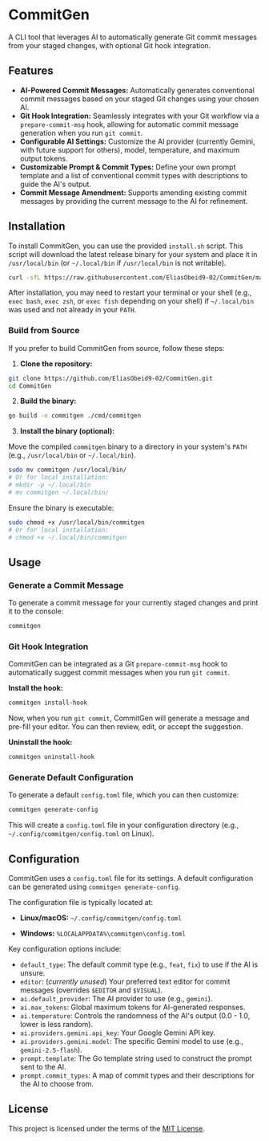# CommitGen

A CLI tool that leverages AI to automatically generate Git commit messages from your staged changes, with optional Git hook integration.

## Features

- **AI-Powered Commit Messages:** Automatically generates conventional commit messages based on your staged Git changes using your chosen AI.
- **Git Hook Integration:** Seamlessly integrates with your Git workflow via a `prepare-commit-msg` hook, allowing for automatic commit message generation when you run `git commit`.
- **Configurable AI Settings:** Customize the AI provider (currently Gemini, with future support for others), model, temperature, and maximum output tokens.
- **Customizable Prompt & Commit Types:** Define your own prompt template and a list of conventional commit types with descriptions to guide the AI's output.
- **Commit Message Amendment:** Supports amending existing commit messages by providing the current message to the AI for refinement.

## Installation

To install CommitGen, you can use the provided `install.sh` script. This script will download the latest release binary for your system and place it in `/usr/local/bin` (or `~/.local/bin` if
`/usr/local/bin` is not writable).

```bash
curl -sfL https://raw.githubusercontent.com/EliasObeid9-02/CommitGen/main/install.sh | bash
```

After installation, you may need to restart your terminal or your shell (e.g., `exec bash`, `exec zsh`, or `exec fish` depending on your shell) if `~/.local/bin` was used and not already in your `PATH`.

### Build from Source

If you prefer to build CommitGen from source, follow these steps:

1. **Clone the repository:**

```bash
git clone https://github.com/EliasObeid9-02/CommitGen.git
cd CommitGen
```

2. **Build the binary:**

```bash
go build -o commitgen ./cmd/commitgen
```

3. **Install the binary (optional):**

Move the compiled `commitgen` binary to a directory in your system's `PATH` (e.g., `/usr/local/bin` or `~/.local/bin`).

```bash
sudo mv commitgen /usr/local/bin/
# Or for local installation:
# mkdir -p ~/.local/bin
# mv commitgen ~/.local/bin/
```

Ensure the binary is executable:

```bash
sudo chmod +x /usr/local/bin/commitgen
# Or for local installation:
# chmod +x ~/.local/bin/commitgen
```

## Usage

### Generate a Commit Message

To generate a commit message for your currently staged changes and print it to the console:

```bash
commitgen
```

### Git Hook Integration

CommitGen can be integrated as a Git `prepare-commit-msg` hook to automatically suggest commit messages when you run `git commit`.

**Install the hook:**

```bash
commitgen install-hook
```

Now, when you run `git commit`, CommitGen will generate a message and pre-fill your editor. You can then review, edit, or accept the suggestion.

**Uninstall the hook:**

```bash
commitgen uninstall-hook
```

### Generate Default Configuration

To generate a default `config.toml` file, which you can then customize:

```bash
commitgen generate-config
```

This will create a `config.toml` file in your configuration directory (e.g., `~/.config/commitgen/config.toml` on Linux).

## Configuration

CommitGen uses a `config.toml` file for its settings. A default configuration can be generated using `commitgen generate-config`.

The configuration file is typically located at:

- **Linux/macOS:** `~/.config/commitgen/config.toml`

- **Windows:** `%LOCALAPPDATA%\commitgen\config.toml`

Key configuration options include:

- `default_type`: The default commit type (e.g., `feat`, `fix`) to use if the AI is unsure.
- `editor`: (_currently unused_) Your preferred text editor for commit messages (overrides `$EDITOR` and `$VISUAL`).
- `ai.default_provider`: The AI provider to use (e.g., `gemini`).
- `ai.max_tokens`: Global maximum tokens for AI-generated responses.
- `ai.temperature`: Controls the randomness of the AI's output (0.0 - 1.0, lower is less random).
- `ai.providers.gemini.api_key`: Your Google Gemini API key.
- `ai.providers.gemini.model`: The specific Gemini model to use (e.g., `gemini-2.5-flash`).
- `prompt.template`: The Go template string used to construct the prompt sent to the AI.
- `prompt.commit_types`: A map of commit types and their descriptions for the AI to choose from.

## License

This project is licensed under the terms of the [MIT License](LICENSE.md).
